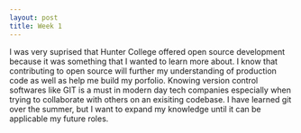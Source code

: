 ```yaml
---
layout: post
title: Week 1
---
```


I was very suprised that Hunter College offered open source development because it was something that I wanted to learn more about. I know that contributing to open source will further my understanding of production code as well as help me build my porfolio. Knowing version control softwares like GIT is a must in modern day tech companies especially when trying to collaborate with others on an exisiting codebase. I have learned git over the summer, but I want to expand my knowledge until it can be applicable my future roles.

